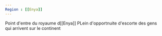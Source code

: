 ```yaml
---
Region : [[Enya]]
---
```


Point d'entre du royaume d[[Enya]]
PLein d'opportnuite d'escorte des gens qui arrivent sur le continent